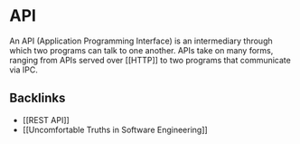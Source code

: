 # API

An API (Application Programming Interface) is an intermediary through which two programs can talk to one another. APIs take on many forms, ranging from APIs served over [[HTTP]] to two programs that communicate via IPC.


## Backlinks

-   [[REST API]]
-   [[Uncomfortable Truths in Software Engineering]]
